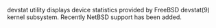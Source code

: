 devstat utility displays device statistics provided by FreeBSD devstat(9) kernel subsystem. Recently NetBSD support has been added.